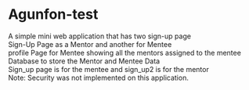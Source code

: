 # Agunfon-test
A simple mini web application that has two sign-up page <br>
Sign-Up Page as a Mentor and another for Mentee <br>
profile Page for Mentee showing all the mentors assigned to the mentee<br> 
Database to store the Mentor and Mentee Data <br>
Sign_up page is for the mentee and sign_up2 is for the mentor <br>
Note: Security was not implemented on this application.
